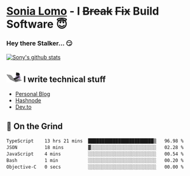 # [Sonia Lomo](https://sonylomo.github.io/) - I ~~Break~~ ~~Fix~~ Build Software 😇
### Hey there Stalker... 😏 

<a href="https://github.com/sonylomo/github-readme-stats">
  <img align="center" src="https://media.giphy.com/media/lU05nFSW6Y2A/giphy.gif" alt="Sony's github stats" />
</a>

## <img src="assets/devcat.gif" width="40"> I write technical stuff
- [Personal Blog](https://www.sonylomo.dev/blog)
- [Hashnode](https://sonylomo.hashnode.dev/)
- [Dev.to](https://dev.to/sonylomo)

## 🤡 On the Grind
<!--START_SECTION:waka-->

```txt
TypeScript    13 hrs 21 mins  ████████████████████████▒   96.98 %
JSON          18 mins         ▓░░░░░░░░░░░░░░░░░░░░░░░░   02.28 %
JavaScript    4 mins          ░░░░░░░░░░░░░░░░░░░░░░░░░   00.54 %
Bash          1 min           ░░░░░░░░░░░░░░░░░░░░░░░░░   00.20 %
Objective-C   0 secs          ░░░░░░░░░░░░░░░░░░░░░░░░░   00.00 %
```

<!--END_SECTION:waka-->
